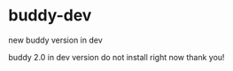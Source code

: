 # buddy-dev
new buddy version in dev


buddy 2.0 in dev version do not install right now thank you!
